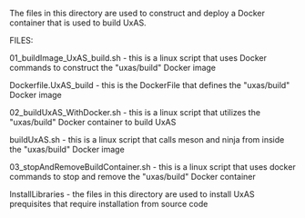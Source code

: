 The files in this directory are used to construct
and deploy a Docker container that is used to build
UxAS.

FILES:

01_buildImage_UxAS_build.sh - this is a linux script that 
	uses Docker commands to construct the "uxas/build" 
	Docker image

Dockerfile.UxAS_build - this is the DockerFile that defines
	the "uxas/build" Docker image 

02_buildUxAS_WithDocker.sh - this is a linux script that
	utilizes the "uxas/build" Docker container to build UxAS

buildUxAS.sh - this is a linux script that calls meson
	and ninja from inside the "uxas/build" Docker image

03_stopAndRemoveBuildContainer.sh - this is a linux script
	that uses docker commands to stop and remove the 
	"uxas/build" Docker container


InstallLibraries - the files in this directory are used
	to install UxAS prequisites that require installation
	from source code
